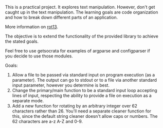 This is a practical project. It explores text manipulation. However, don't get caught up in the text manipulation. The learning goals are code organization and how to break down different parts of an application. 

More information on [rot13](http://en.wikipedia.org/wiki/ROT13).    
    
The objective is to extend the functionality of the provided library to achieve the stated goals.    
    
Feel free to use getsocrata for examples of argparse and configparser if you decide to use those modules.    
    
    
    
Goals:    
    
1. Allow a file to be passed via standard input on program execution (as a parameter). The output can go to stdout or to a file via another standard input parameter, however you determine is best.    
2. Change the primary/main function to be a standard input loop accepting lines of input, respecting the ability to provide a file on execution as a separate mode.    
3. Add a new function for rotating by an arbitrary integer over 62 characters rather than 26. You'll need a separate cleaner function for this, since the default string cleaner doesn't allow caps or numbers. The 62 characters are a-z A-Z and 0-9.    
    

